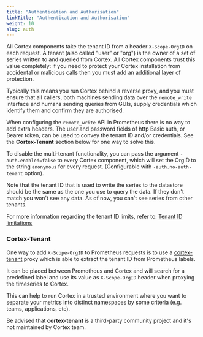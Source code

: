 ```yaml
---
title: "Authentication and Authorisation"
linkTitle: "Authentication and Authorisation"
weight: 10
slug: auth
---
```


All Cortex components take the tenant ID from a header `X-Scope-OrgID`
on each request. A tenant (also called "user" or "org") is the owner of
a set of series written to and queried from Cortex. All Cortex components
trust this value completely: if you need to protect your Cortex installation
from accidental or malicious calls then you must add an additional layer
of protection.

Typically this means you run Cortex behind a reverse proxy, and you must
ensure that all callers, both machines sending data over the `remote_write`
interface and humans sending queries from GUIs, supply credentials
which identify them and confirm they are authorised.

When configuring the `remote_write` API in Prometheus there is no way to
add extra headers. The user and password fields of http Basic auth, or
Bearer token, can be used to convey the tenant ID and/or credentials.
See the **Cortex-Tenant** section below for one way to solve this.

To disable the multi-tenant functionality, you can pass the argument
`-auth.enabled=false` to every Cortex component, which will set the OrgID
to the string `anonymous` for every request. (Configurable with `-auth.no-auth-tenant` option).

Note that the tenant ID that is used to write the series to the datastore
should be the same as the one you use to query the data. If they don't match
you won't see any data. As of now, you can't see series from other tenants.

For more information regarding the tenant ID limits, refer to: [Tenant ID limitations](./limitations.md#tenant-id-naming)

### Cortex-Tenant

One way to add `X-Scope-OrgID` to Prometheus requests is to use a [cortex-tenant](https://github.com/blind-oracle/cortex-tenant)
proxy which is able to extract the tenant ID from Prometheus labels.

It can be placed between Prometheus and Cortex and will search for a predefined
label and use its value as `X-Scope-OrgID` header when proxying the timeseries to Cortex.

This can help to run Cortex in a trusted environment where you want to separate your metrics
into distinct namespaces by some criteria (e.g. teams, applications, etc).

Be advised that **cortex-tenant** is a third-party community project and it's not maintained by Cortex team.
